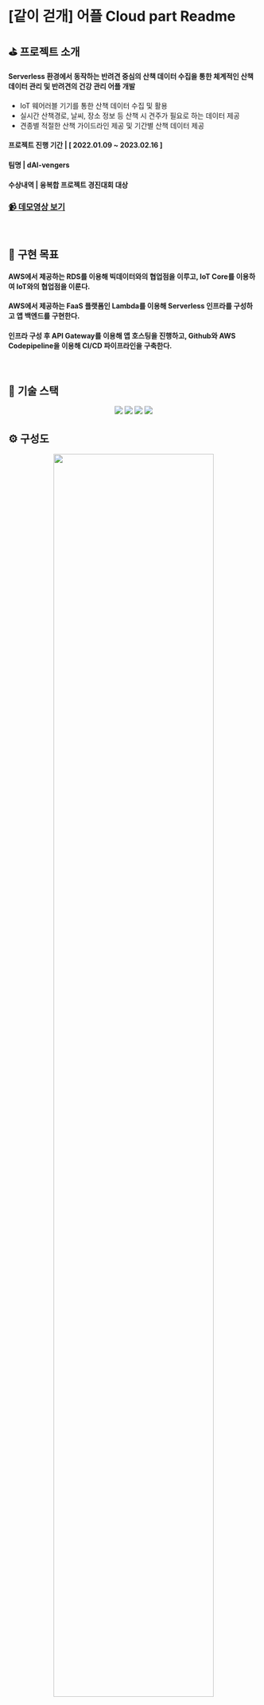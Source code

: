 # [같이 걷개] 어플 Cloud part Readme

## ⛳ 프로젝트 소개
#### Serverless 환경에서 동작하는 반려견 중심의 산책 데이터 수집을 통한 체계적인 산책 데이터 관리 및 반려견의 건강 관리 어플 개발
- IoT 웨어러블 기기를 통한 산책 데이터 수집 및 활용
- 실시간 산책경로, 날씨, 장소 정보 등 산책 시 견주가 필요로 하는 데이터 제공
- 견종별 적절한 산책 가이드라인 제공 및 기간별 산책 데이터 제공

#### 프로젝트 진행 기간 | [ 2022.01.09 ~ 2023.02.16 ]
#### 팀명 | dAl-vengers
#### 수상내역 | 융복합 프로젝트 경진대회 대상
### [📹 데모영상 보기](https://drive.google.com/file/d/1mmbwCqt9DbUDqoVACt_APO-KvjFM_mPU/view?resourcekey)
<br>

## 📌 구현 목표
#### AWS에서 제공하는 RDS를 이용해 빅데이터와의 협업점을 이루고, IoT Core를 이용하여 IoT와의 협업점을 이룬다. 
#### AWS에서 제공하는 FaaS 플랫폼인 Lambda를 이용해 Serverless 인프라를 구성하고 앱 백엔드를 구현한다. 
#### 인프라 구성 후 API Gateway를 이용해 앱 호스팅을 진행하고, Github와 AWS Codepipeline을 이용해 CI/CD 파이프라인을 구축한다.
<br>

## 💫 기술 스택
<div align=center> 
  <img src="https://img.shields.io/badge/Amazon AWS-339933?style=for-the-badge&logo=Amazon AWS&logoColor=white">
  <img src="https://img.shields.io/badge/python-000000?style=for-the-badge&logo=python&logoColor=white">
  <img src="https://img.shields.io/badge/mysql-FF9900?style=for-the-badge&logo=mysql&logoColor=white">
  <img src="https://img.shields.io/badge/git-FFCA28?style=for-the-badge&logo=git&logoColor=black">
  <br>
</div>

## ⚙ 구성도
<div align=center>
  <img src="https://user-images.githubusercontent.com/80815575/221616596-0c4743af-e0e9-4648-aea6-e293bde9ca7e.png" width="80%">
</div>

## 🔑 기능
### Cognito
- 사용자 인증 (회원가입,로그인)

### IoT Core
- IoT 데이터들을 MQTT 통신을 통하여 센서값 수신

### RDS (MySQL)
- 강아지 정보데이터, 산책 데이터, 날씨 크롤링 데이터, 장소 데이터등을 저장

### DynamoDB
- IoT 센서 데이터 저장

### Lambda
- Serverless 로 백엔드 환경 구성

### API Gateway
- Lambda - frontend 간 request, response 전달

### EC2
- 산책 데이터를 통해 산책 결과 이미지화 후 S3에 저장

### S3 
- Local storage 대신 이미지 데이터를 저장하는 Cloud Storage로써 작동. 어플에서 업로드하거나 다운로드하는 이미지 및 CI/CD의 Deploy point로써 APK 파일 저장. 버킷의 엔드포인트를 이용해 앱 및 람다 통신

### CI / CD
- AWS의 code pipeline을 이용해 CI/CD 구현. 깃허브에 액션 발생 시 자동으로 실행. 업로드 되어 있는 코드와 yaml 파일에 따라 build를 진행하여 apk 파일 생성 후 S3에 저장

## 🛠 고찰 (IoT, Bigdata - Cloud 협업점, Strong Point 등)
### 보고서 파일 참조

## 🏆 contributor 및 part
#### 구정민 (Cognito / Lambda / RDS / DynomoDB / API Gateway)
#### 송강현 (Cognito / Lambda /IoT Core/ API Gateway / EC2 / CI CD)
#### 안민규 (IoT core / Lambda / RDS / DynomoDB / EC2 / CI CD)
#### 조슬기 (Lambda / S3)

## 🔋 version (업데이트 소식)
#### 23.02.16 프로젝트 파일 최종 update
#### 23.02.28 Readme.md 수정 
